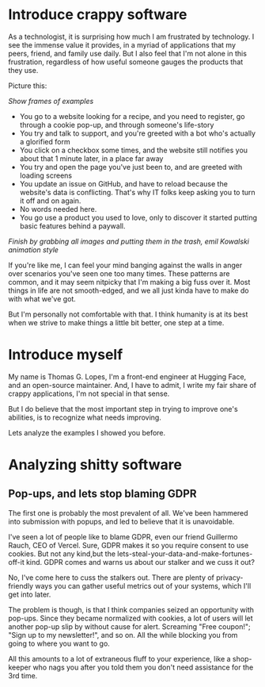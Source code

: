 # Introduce crappy software

As a technologist, it is surprising how much I am frustrated by technology. I see the immense value it provides, in a myriad of applications that my peers, friend, and family use daily. But I also feel that I'm not alone in this frustration, regardless of how useful someone gauges the products that they use.

Picture this:

_Show frames of examples_

- You go to a website looking for a recipe, and you need to register, go through a cookie pop-up, and through someone's life-story
- You try and talk to support, and you're greeted with a bot who's actually a glorified form
- You click on a checkbox some times, and the website still notifies you about that 1 minute later, in a place far away
- You try and open the page you've just been to, and are greeted with loading screens
- You update an issue on GitHub, and have to reload because the website's data is conflicting. That's why IT folks keep asking you to turn it off and on again.
- No words needed here.
- You go use a product you used to love, only to discover it started putting basic features behind a paywall.

_Finish by grabbing all images and putting them in the trash, emil Kowalski animation style_

If you're like me, I can feel your mind banging against the walls in anger over scenarios you've seen one too many times. These patterns are common, and it may seem nitpicky that I'm making a big fuss over it. Most things in life are not smooth-edged, and we all just kinda have to make do with what we've got.

But I'm personally not comfortable with that. I think humanity is at its best when we strive to make things a little bit better, one step at a time.

# Introduce myself

My name is Thomas G. Lopes, I'm a front-end engineer at Hugging Face, and an open-source maintainer. And, I have to admit, I write my fair share of crappy applications, I'm not special in that sense.

But I do believe that the most important step in trying to improve one's abilities, is to recognize what needs improving.

Lets analyze the examples I showed you before.

# Analyzing shitty software

<!--
TODO: List of topics

- [x] Pop-ups
- [ ] Weird UX
    - [ ] Toasts
    - [ ] Forms and input patterns
    - [ ] Auto-fill (use Shine as an example)
- [ ] Accessibility
    - [ ] Non-native components without kbd functionality
    - [ ] Contrast
    - [ ] Scroll jacking
    - [ ] Headings
- [ ] Cache/Local-first
-->

## Pop-ups, and lets stop blaming GDPR

The first one is probably the most prevalent of all. We've been hammered into submission with popups, and led to believe that it is unavoidable.

I've seen a lot of people like to blame GDPR, even our friend Guillermo Rauch, CEO of Vercel. Sure, GDPR makes it so you require consent to use cookies. But not any kind,but the lets-steal-your-data-and-make-fortunes-off-it kind. GDPR comes and warns us about our stalker and we cuss it out?

No, I've come here to cuss the stalkers out. There are plenty of privacy-friendly ways you can gather useful metrics out of your systems, which I'll get into later.

The problem is though, is that I think companies seized an opportunity with pop-ups. Since they became normalized with cookies, a lot of users will let another pop-up slip by without cause for alert. Screaming "Free coupon!"; "Sign up to my newsletter!", and so on. All the while blocking you from going to where you want to go.

All this amounts to a lot of extraneous fluff to your experience, like a shop-keeper who nags you after you told them you don't need assistance for the 3rd time.
